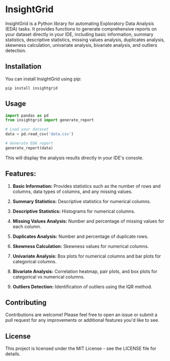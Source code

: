 # InsightGrid

InsightGrid is a Python library for automating Exploratory Data Analysis (EDA) tasks. It provides functions to generate comprehensive reports on your dataset directly in your IDE, including basic information, summary statistics, descriptive statistics, missing values analysis, duplicates analysis, skewness calculation, univariate analysis, bivariate analysis, and outliers detection.

## Installation

You can install InsightGrid using pip:
```
pip install insightgrid
```

## Usage

```python
import pandas as pd
from insightgrid import generate_report

# Load your dataset
data = pd.read_csv('data.csv')

# Generate EDA report
generate_report(data)
```

This will display the analysis results directly in your IDE's console.

## Features:

1. **Basic Information:** Provides statistics such as the number of rows and columns, data types of columns, and any missing values.

2. **Summary Statistics:** Descriptive statistics for numerical columns.

3. **Descriptive Statistics:** Histograms for numerical columns.

4. **Missing Values Analysis:** Number and percentage of missing values for each column.

5. **Duplicates Analysis:** Number and percentage of duplicate rows.

6. **Skewness Calculation:** Skewness values for numerical columns.

7. **Univariate Analysis:** Box plots for numerical columns and bar plots for categorical columns.

8. **Bivariate Analysis:** Correlation heatmap, pair plots, and box plots for categorical vs numerical columns.

9. **Outliers Detection:** Identification of outliers using the IQR method.

## Contributing
Contributions are welcome! Please feel free to open an issue or submit a pull request for any improvements or additional features you'd like to see.

## License
This project is licensed under the MIT License - see the LICENSE file for details.
